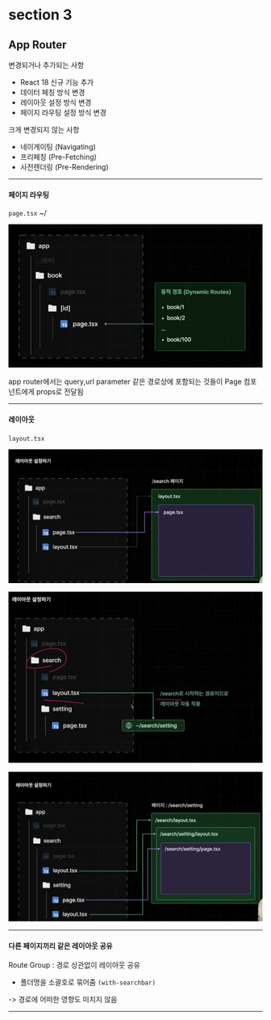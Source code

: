 # section 3

## App Router

변경되거나 추가되는 사항

- React 18 신규 기능 추가
- 데이터 페칭 방식 변경
- 레이아웃 설정 방식 변경
- 페이지 라우팅 설정 방식 변경

크게 변경되지 않는 사항

- 네이게이팅 (Navigating)
- 프리페칭 (Pre-Fetching)
- 사전렌더링 (Pre-Rendering)

---

#### 페이지 라우팅

`page.tsx` ~/

![alt text](image.png)

app router에서는 query,url parameter 같은 경로상에 포함되는 것들이 Page 컴포넌트에게 props로 전달됨

---

#### 레이아웃

`layout.tsx`

![alt text](image-1.png)

![alt text](image-2.png)

![alt text](image-3.png)

---

#### 다른 페이지끼리 같은 레이아웃 공유

Route Group : 경로 상관없이 레이아웃 공유

- 폴더명을 소괄호로 묶어줌 `(with-searchbar)`

-> 경로에 어떠한 영향도 미치지 않음

---
